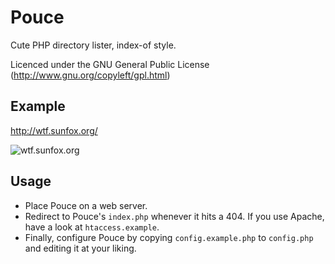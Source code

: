 Pouce
=====

Cute PHP directory lister, index-of style.

Licenced under the GNU General Public License
(http://www.gnu.org/copyleft/gpl.html)

Example
------

http://wtf.sunfox.org/

![wtf.sunfox.org](https://github.com/sunny/pouce/raw/wtf/images/screenshot.png)

Usage
-----

- Place Pouce on a web server.
- Redirect to Pouce's `index.php` whenever it hits a 404. If you use Apache, have a look at `htaccess.example`.
- Finally, configure Pouce by copying `config.example.php` to `config.php` and editing it at your liking.
